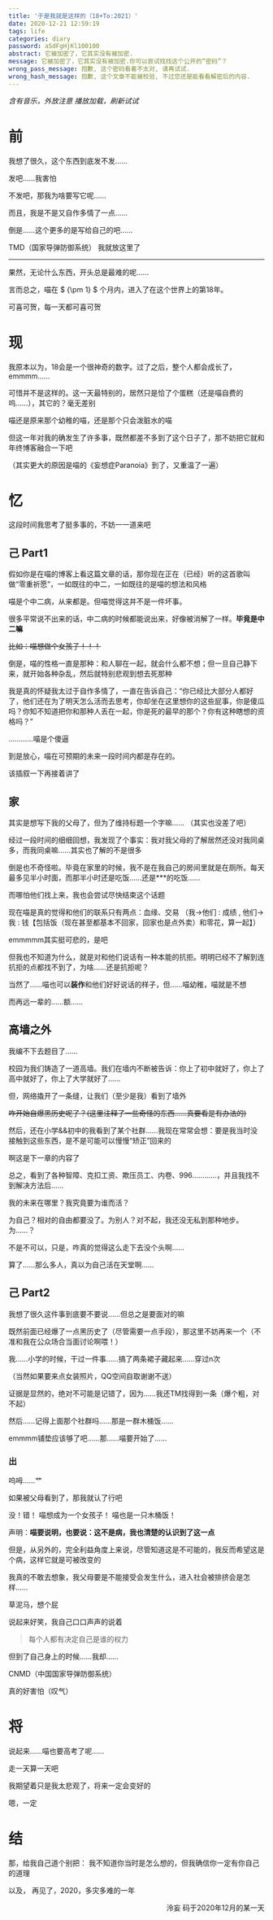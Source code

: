 ```yaml
---
title: '于是我就是这样的（18+To:2021）'
date: 2020-12-21 12:59:19
tags: life
categories: diary
password: aSdFgHjKl100100
abstract: 它被加密了，它其实没有被加密.
message: 它被加密了，它其实没有被加密.你可以尝试找找这个公开的“密码”？
wrong_pass_message: 抱歉, 这个密码看着不太对, 请再试试.
wrong_hash_message: 抱歉, 这个文章不能被校验, 不过您还是能看看解密后的内容.
---
```



*含有音乐，外放注意*
*播放加载，刷新试试*


# 前
我想了很久，这个东西到底发不发……

发吧……我害怕

不发吧，那我为啥要写它呢……

而且，我是不是又自作多情了一点……

倒是……这个更多的是写给自己的吧……

TMD（国家导弹防御系统）
我就放这里了

---

果然，无论什么东西，开头总是最难的呢……

言而总之，喵在 $ {\pm 1} $ 个月内，进入了在这个世界上的第18年。

可喜可贺，每一天都可喜可贺

# 现
我原本以为，18会是一个很神奇的数字。过了之后，整个人都会成长了，emmmm……

可惜并不是这样的。这一天最特别的，居然只是恰了个蛋糕（还是喵自费的呜……），其它的？毫无差别

喵还是原来那个幼稚的喵，还是那个只会泼脏水的喵

但这一年对我的确发生了许多事，既然都差不多到了这个日子了，那不妨把它就和年终博客融合一下吧

（其实更大的原因是喵的《妄想症Paranoia》到了，又重温了一遍）

# 忆
这段时间我思考了挺多事的，不妨一一道来吧

## 己 Part1
假如你是在喵的博客上看这篇文章的话，那你现在正在（已经）听的这首歌叫做“零重祈愿”，一如既往的中二，一如既往的是喵的想法和风格

喵是个中二病，从来都是。但喵觉得这并不是一件坏事。

很多平常说不出来的话，中二病的时候都能说出来，好像被消解了一样。**毕竟是中二嘛**

~~比如：喵想做个女孩子！！！~~

倒是，喵的性格一直是那种：和人聊在一起，就会什么都不想；但一旦自己静下来，就开始各种杂乱，然后就特别悲观到想去死那种

我是真的怀疑我太过于自作多情了，一直在告诉自己：“你已经比大部分人都好了，他们还在为了明天怎么活而去思考，你却坐在这里想你的这些屁事，你是傻瓜吗？你知不知道把你和那种人丢在一起，你是死的最早的那个？你有这种瞎想的资格吗？”

…………喵是个傻逼

到是放心，喵在可预期的未来一段时间内都是存在的。

该插叙一下再接着讲了

## 家
其实是想写下我的父母了，但为了维持标题一个字嘛……
（其实也没差了吧）

经过一段时间的细细回想，我发现了个事实：我对我父母的了解居然还没对我同桌多，而我同桌嘛……其实也了解的不是很多

倒是也不奇怪啦。毕竟在家里的时候，我不是在我自己的房间里就是在厕所。每天最多见半小时面，而那半小时还是吃饭……还是***的吃饭……

而哪怕他们找上来，我也会尝试尽快结束这个话题

现在喵是真的觉得和他们的联系只有两点：血缘、交易
（我->他们 : 成绩 , 他们->我 : 钱【包括饭（现在甚至都基本不回家，回家也是点外卖）和零花，算一起】）

emmmmm其实挺可悲的，是吧

但我也不知道为什么，就是对和他们说话有一种本能的抗拒。明明已经不了解到连抗拒的点都找不到了，为啥……还是抗拒呢？

当然了……喵也可以**装作**和他们好好说话的样子，但……喵幼稚，喵就是不想

而再远一辈的……额……

## 高墙之外
我编不下去题目了……

校园为我们铸造了一道高墙。我们在墙内不断被告诉：你上了初中就好了，你上了高中就好了，你上了大学就好了……

但，网络撬开了一条缝，让我们（至少是我）看到了墙外
<!--
~~说个可能吃惊但真实的事情：我小学其实就了解过某些奇怪？的东西了~~
~~毕竟那时的网络监管约等于没有嘛……去那种盗版小说网站看，顺着链接一路点下去，然后打开百度（没错不仅能搜到，还会给你联想出一堆东西…………~~
~~现在回头去看当年看过的小说……连我都要忍受不了中二的气息了……~~
!-->
~~咋开始自爆黑历史呢了？(这里注释了一些奇怪的东西……真要看是有办法的)~~

然后，还在小学&&初中的我看到了某个社群……我现在常常会想：要是我当时没接触到这些东西，是不是可能可以慢慢“矫正”回来的

啊这是下一章的内容了

总之，看到了各种智障、克扣工资、欺压员工、内卷、996…………，并且我找不到解决方法后……

我的未来在哪里？我究竟要为谁而活？

为自己？相对的自由都要没了。为别人？对不起，我还没无私到那种地步。为……？

不是不可以，只是，咋真的觉得这么走下去没个头啊……

算了……那么多人，真以为自己活在天堂啊……

## 己 Part2
我想了很久这件事到底要不要说……但总之是要面对的嘛

既然前面已经爆了一点黑历史了（尽管需要一点手段），那这里不妨再来一个（不准和我在公众场合当面讨论啊喂！）

我……小学的时候，干过一件事……搞了两条裙子藏起来……穿过n次

（当然如果要来点女装照片，QQ空间自取谢谢不送）

证据是显然的，绝对不可能是记错了，因为……我还TM找得到一条（爆个粗，对不起）

然后……记得上面那个社群吗……那是一群木桶饭……

emmmm铺垫应该够了吧……那……喵要开始了……

### 出
呜呣……艹

如果被父母看到了，那我就认了行吧

没！错！
喵想成为一个女孩子！
喵也是一只木桶饭！

声明：**喵要说明，也要说：这不是病，我也清楚的认识到了这一点**

但是，从另外的，完全利益角度上来说，尽管知道这是不可能的，我反而希望这是个病，这样它就是可被改变的

我真的不敢去想象，我父母要是不能接受会发生什么，进入社会被排挤会是怎样……

草泥马，想个屁

说起来好笑，我自己口口声声的说着
> 每个人都有决定自己是谁的权力

但到了自己身上的时候……我却……

CNMD（中国国家导弹防御系统）

真的好害怕（叹气）

# 将
说起来……喵也要高考了呢……

走一天算一天吧

我期望着只是我太悲观了，将来一定会变好的

嗯，一定

# 结

那，给我自己道个别把：
我不知道你当时是怎么想的，但我确信你一定有你自己的道理

以及，
再见了，2020，多灾多难的一年

<p align="right"> 泠妄 码于2020年12月的某一天</p>
